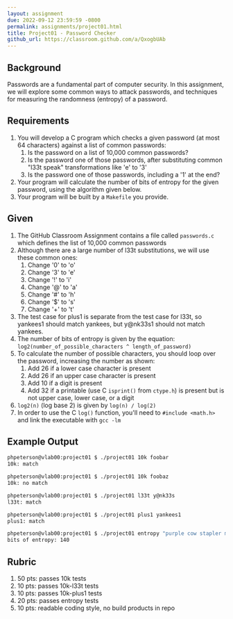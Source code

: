 ```yaml
---
layout: assignment
due: 2022-09-12 23:59:59 -0800
permalink: assignments/project01.html
title: Project01 - Password Checker
github_url: https://classroom.github.com/a/QxogbUAb
---
```


## Background

Passwords are a fundamental part of computer security. In this assignment, we will explore some common ways to attack passwords, and techniques for measuring the randomness (entropy) of a password.

## Requirements

1. You will develop a C program which checks a given password (at most 64 characters) against a list of common passwords:
    1. Is the password on a list of 10,000 common passwords?
    1. Is the password one of those passwords, after substituting common "l33t speak" transformations like 'e' to '3'
    1. Is the password one of those passwords, including a '1' at the end?
1. Your program will calculate the number of bits of entropy for the given password, using the algorithm given below.
1. Your program will be built by a `Makefile` you provide.

## Given

1. The GitHub Classroom Assignment contains a file called `passwords.c` which defines the list of 10,000 common passwords
1. Although there are a large number of l33t substitutions, we will use these common ones:
    1. Change '0' to 'o'
    1. Change '3' to 'e'
    1. Change '!' to 'i'  
    1. Change '@' to 'a'  
    1. Change '#' to 'h'
    1. Change '$' to 's'
    1. Change '+' to 't'
1. The test case for plus1 is separate from the test case for l33t, so yankees1 should match yankees, but y@nk33s1 should not match yankees. 
1. The number of bits of entropy is given by the equation:
    `log2(number_of_possible_characters ^ length_of_password)`
1. To calculate the number of possible characters, you should loop over the password, increasing the number as shown:
    1. Add 26 if a lower case character is present
    1. Add 26 if an upper case character is present
    1. Add 10 if a digit is present
    1. Add 32 if a printable (use C `isprint()` from `ctype.h`) is present but is not upper case, lower case, or a digit 
1. `log2(n)` (log base 2) is given by `log(n) / log(2)` 
1. In order to use the C `log()` function, you'll need to `#include <math.h>` and link the executable with `gcc -lm`

## Example Output

```sh
phpeterson@vlab00:project01 $ ./project01 10k foobar
10k: match

phpeterson@vlab00:project01 $ ./project01 10k foobaz
10k: no match

phpeterson@vlab00:project01 $ ./project01 l33t y@nk33s
l33t: match

phpeterson@vlab00:project01 $ ./project01 plus1 yankees1
plus1: match

phpeterson@vlab00:project01 $ ./project01 entropy "purple cow stapler mouse"
bits of entropy: 140
```

## Rubric

1. 50 pts: passes 10k tests
1. 10 pts: passes 10k-l33t tests
1. 10 pts: passes 10k-plus1 tests
1. 20 pts: passes entropy tests
1. 10 pts: readable coding style, no build products in repo
